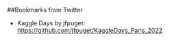 ##Bookmarks from Twitter

- Kaggle Days by jfpuget: https://github.com/jfpuget/KaggleDays_Paris_2022
